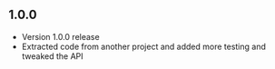 ## 1.0.0

* Version 1.0.0 release
* Extracted code from another project and added more testing and tweaked the API
